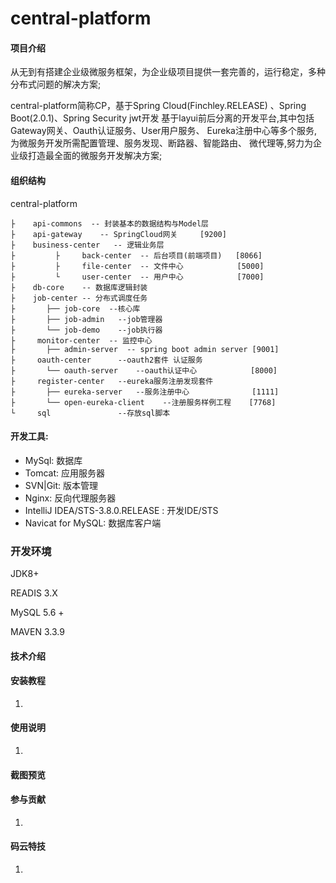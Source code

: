 # central-platform

#### 项目介绍
从无到有搭建企业级微服务框架，为企业级项目提供一套完善的，运行稳定，多种分布式问题的解决方案;

central-platform简称CP，基于Spring Cloud(Finchley.RELEASE) 、Spring Boot(2.0.1)、Spring Security jwt开发
基于layui前后分离的开发平台,其中包括Gateway网关、Oauth认证服务、User用户服务、
Eureka注册中心等多个服务, 为微服务开发所需配置管理、服务发现、断路器、智能路由、
微代理等,努力为企业级打造最全面的微服务开发解决方案;


#### 组织结构
central-platform

```
├    api-commons  -- 封装基本的数据结构与Model层    
├    api-gateway    -- SpringCloud网关	 [9200]
├    business-center   -- 逻辑业务层		   
├         ├  	back-center  -- 后台项目(前端项目)   [8066]
├         ├     file-center  -- 文件中心  			[5000]
├         └     user-center  -- 用户中心 			[7000]  
├    db-core 	-- 数据库逻辑封装       
├    job-center -- 分布式调度任务
├       ├── job-core  --核心库
├       ├── job-admin   --job管理器    
├       └── job-demo    --job执行器
├     monitor-center  -- 监控中心
├       ├── admin-server  -- spring boot admin server [9001]  
├     oauth-center		--oauth2套件 认证服务
├       └── oauth-server    --oauth认证中心			   [8000] 
├     register-center	--eureka服务注册发现套件 
├		├── eureka-server	--服务注册中心			  [1111]  
├		└── open-eureka-client    --注册服务样例工程    [7768] 
└	  sql				--存放sql脚本

```



#### 开发工具:

- MySql: 数据库
- Tomcat: 应用服务器
- SVN|Git: 版本管理
- Nginx: 反向代理服务器
- IntelliJ IDEA/STS-3.8.0.RELEASE : 开发IDE/STS
- Navicat for MySQL: 数据库客户端



### 开发环境

JDK8+

READIS 3.X

MySQL 5.6 +

MAVEN 3.3.9


#### 技术介绍 




#### 安装教程

1. ​

#### 使用说明

1. ​

#### 截图预览 

#### 参与贡献

1. ​


#### 码云特技

1. ​